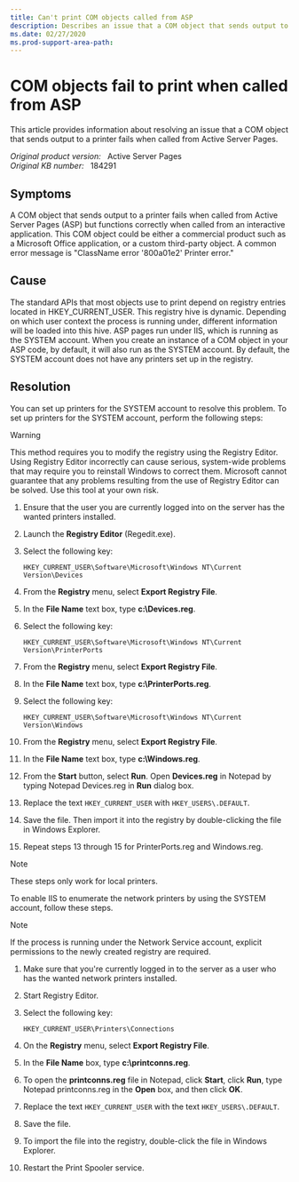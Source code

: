 ```yaml
---
title: Can't print COM objects called from ASP
description: Describes an issue that a COM object that sends output to a printer fails when called from Active Server Pages. Provides a solution.
ms.date: 02/27/2020
ms.prod-support-area-path:
---
```

# COM objects fail to print when called from ASP

This article provides information about resolving an issue that a COM object that sends output to a printer fails when called from Active Server Pages.

_Original product version:_ &nbsp; Active Server Pages  
_Original KB number:_ &nbsp; 184291

## Symptoms

A COM object that sends output to a printer fails when called from Active Server Pages (ASP) but functions correctly when called from an interactive application. This COM object could be either a commercial product such as a Microsoft Office application, or a custom third-party object. A common error message is "ClassName error '800a01e2' Printer error."

## Cause

The standard APIs that most objects use to print depend on registry entries located in HKEY_CURRENT_USER. This registry hive is dynamic. Depending on which user context the process is running under, different information will be loaded into this hive. ASP pages run under IIS, which is running as the SYSTEM account. When you create an instance of a COM object in your ASP code, by default, it will also run as the SYSTEM account. By default, the SYSTEM account does not have any printers set up in the registry.

## Resolution

You can set up printers for the SYSTEM account to resolve this problem. To set up printers for the SYSTEM account, perform the following steps:

> [!WARNING]
> This method requires you to modify the registry using the Registry Editor. Using Registry Editor incorrectly can cause serious, system-wide problems that may require you to reinstall Windows to correct them. Microsoft cannot guarantee that any problems resulting from the use of Registry Editor can be solved. Use this tool at your own risk.

1. Ensure that the user you are currently logged into on the server has the wanted printers installed.
2. Launch the **Registry Editor** (Regedit.exe).
3. Select the following key:

    `HKEY_CURRENT_USER\Software\Microsoft\Windows NT\Current Version\Devices`

4. From the **Registry** menu, select **Export Registry File**.
5. In the **File Name** text box, type **c:\Devices.reg**.
6. Select the following key:

    `HKEY_CURRENT_USER\Software\Microsoft\Windows NT\Current Version\PrinterPorts`

7. From the **Registry** menu, select **Export Registry File**.
8. In the **File Name** text box, type **c:\PrinterPorts.reg**.
9. Select the following key:

    `HKEY_CURRENT_USER\Software\Microsoft\Windows NT\Current Version\Windows`

10. From the **Registry** menu, select **Export Registry File**.
11. In the **File Name** text box, type **c:\Windows.reg**.
12. From the **Start** button, select **Run**. Open **Devices.reg** in Notepad by typing Notepad Devices.reg in **Run** dialog box.
13. Replace the text `HKEY_CURRENT_USER` with `HKEY_USERS\.DEFAULT`.
14. Save the file. Then import it into the registry by double-clicking the file in Windows Explorer.
15. Repeat steps 13 through 15 for PrinterPorts.reg and Windows.reg.

> [!NOTE]
> These steps only work for local printers.

To enable IIS to enumerate the network printers by using the SYSTEM account, follow these steps.

> [!NOTE]
> If the process is running under the Network Service account, explicit permissions to the newly created registry are required.

1. Make sure that you're currently logged in to the server as a user who has the wanted network printers installed.
2. Start Registry Editor.
3. Select the following key:
   
   `HKEY_CURRENT_USER\Printers\Connections`

4. On the **Registry** menu, select **Export Registry File**.
5. In the **File Name** box, type **c:\printconns.reg**.
6. To open the **printconns.reg** file in Notepad, click **Start**, click **Run**, type Notepad printconns.reg in the **Open** box, and then click **OK**.
7. Replace the text `HKEY_CURRENT_USER` with the text `HKEY_USERS\.DEFAULT`.
8. Save the file.
9. To import the file into the registry, double-click the file in Windows Explorer.
10. Restart the Print Spooler service.
